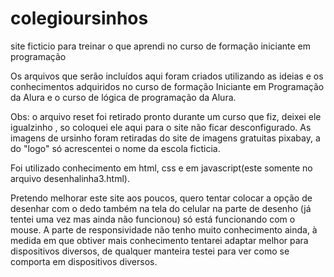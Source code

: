 # colegioursinhos
site ficticio para treinar o que aprendi no curso de formação iniciante em programação


Os arquivos que serão incluídos aqui foram criados utilizando as ideias e os conhecimentos adquiridos no curso
de formação Iniciante em Programação da Alura e o curso de lógica de programação da Alura.

Obs: o arquivo reset foi retirado pronto durante um curso que fiz,  deixei ele igualzinho , so coloquei ele aqui para o site
não ficar desconfigurado. As imagens de ursinho foram retiradas do site de imagens gratuitas pixabay, a do "logo" só acrescentei o nome
da escola ficticia.

Foi utilizado conhecimento em html, css e em javascript(este somente no arquivo desenhalinha3.html). 

Pretendo melhorar este site aos poucos, quero tentar colocar a opção de desenhar com o dedo também na tela
do celular na parte de desenho (já tentei uma vez mas ainda não funcionou) só está funcionando com o mouse. 
A parte de responsividade não tenho muito conhecimento ainda, à medida em que obtiver mais conhecimento tentarei 
adaptar melhor para dispositivos diversos, de qualquer manteira testei para ver como se comporta em dispositivos diversos.

